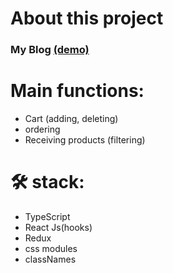 # About this project
### My Blog <a href="https://capstone-project-zamukaev.vercel.app/login/">(demo)</a>
# Main functions:

<ul>
  <li>Cart (adding, deleting)</li>
  <li>ordering</li>
  <li>Receiving products (filtering)</li>
 </ul>

# 🛠 stack:

 <ul>
  <li>TypeScript</li>
  <li>React Js(hooks)</li>
  <li>Redux</li>
  <li>css modules</li>
  <li>classNames</li>
 </ul>


